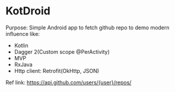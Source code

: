 # KotDroid

Purpose: Simple Android app to fetch github repo to demo modern influence like:

- Kotlin
- Dagger 2(Custom scope @PerActivity)
- MVP
- RxJava
- Http client: Retrofit(OkHttp, JSON)

Ref link:
https://api.github.com/users/{user}/repos/
